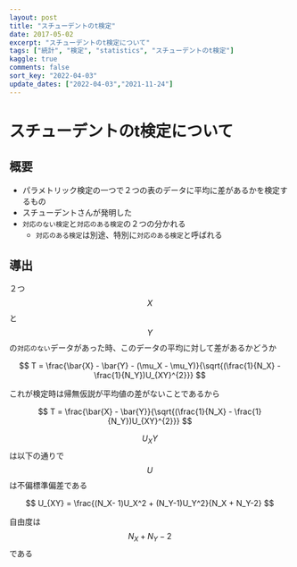 ```yaml
---
layout: post
title: "スチューデントのt検定"
date: 2017-05-02
excerpt: "スチューデントのt検定について"
tags: ["統計", "検定", "statistics", "スチューデントのt検定"]
kaggle: true
comments: false
sort_key: "2022-04-03"
update_dates: ["2022-04-03","2021-11-24"]
---
```


# スチューデントのt検定について

## 概要
 - パラメトリック検定の一つで２つの表のデータに平均に差があるかを検定するもの
 - スチューデントさんが発明した
 - `対応のない検定`と`対応のある検定`の２つの分かれる
   - `対応のある検定`は別途、特別に`対応のある検定`と呼ばれる

## 導出

２つ$$X$$と$$Y$$の`対応のない`データがあった時、このデータの平均に対して差があるかどうか  

$$
T = \frac{\bar{X} - \bar{Y} - (\mu_X - \mu_Y)}{\sqrt{(\frac{1}{N_X} - \frac{1}{N_Y})U_{XY}^{2}}}
$$

これが検定時は帰無仮説が平均値の差がないことであるから  

$$
T = \frac{\bar{X} - \bar{Y}}{\sqrt{(\frac{1}{N_X} - \frac{1}{N_Y})U_{XY}^{2}}}
$$

$$U_XY$$は以下の通りで$$U$$は不偏標準偏差である  

$$
U_{XY} = \frac{(N_X- 1)U_X^2 + (N_Y-1)U_Y^2}{N_X + N_Y-2}
$$

自由度は$$N_X + N_Y-2$$である  
